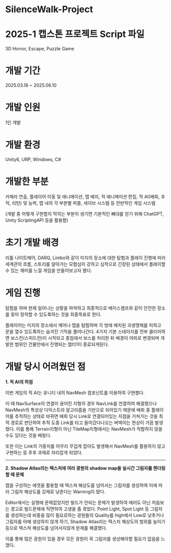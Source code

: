 # SilenceWalk-Project
# 2025-1 캡스톤 프로젝트 Script 파일
3D Horror, Escape, Puzzle Game

# 개발 기간

2025.03.18 ~ 2025.06.10

# 개발 인원

1인 개발

# 개발 환경

Unity6, URP, Windows, C#

# 개발한 부분

카메라 연출, 플레이어 이동 및 애니메이션, 맵 배치, 적 애니메이션 편집, 적 AI(배회, 추적, 리턴) 및 능력, 맵 내의 각 부분별 퍼즐, 세이브 시스템 등 전반적인 게임 시스템

(개발 중 어떻게 구현할지 막히는 부분이 생기면 기본적인 뼈대를 얻기 위해 ChatGPT, Unity ScriptingAPI 등을 활용함)

# 초기 개발 배경

리틀 나이트메어, DARQ, Limbo와 같이 미지의 장소에 대한 탐험과 플레이 진행에 따라 세계관의 흐름, 스토리를 알아가는 모험심이 강하고 심적으로 긴장된 상태에서 플레이할 수 있는 재미를 느낄 게임을 만들어보고자 했다.

# 게임 진행

탐험을 하며 현재 일어나는 상황을 파악하고 최종적으로 베이스캠프와 같이 안전한 장소를 찾아 정착할 수 있도록하는 것을 최종목표로 한다.

플레이어는 미지의 장소에서 깨어나 맵을 탐험하며 각 방에 배치된 괴생명체를 피하고 문을 열수 있도록하는 숨겨진 기믹을 풀어나간다. 
4가지 기본 스테이지를 전부 클리어하면 보스전(스피드런)이 시작되고 종점에서 보스를 처리한 뒤 배경이 야외로 변경되며 개발한 범위인 건물안에서 진행되는 챕터1이 종료되게된다. 

# 개발 당시 어려웠던 점

__1. 적 AI의 허점__

이번 게임의 적 AI는 유니티 내의 NavMesh 컴포넌트를 이용하여 구현했다. 

이 때 NavSurface의 연결이 끊어진 지형의 경우 NavLink를 연결하여 해결했으나 NavMesh의 특성상 다익스트라 알고리즘을 기반으로 되어있기 때문에 배회 중 플레이어를 추적하는 상태로 바뀌면 배회 당시 Link로 연결되어있는 지점을 거쳐가는 것을 최적 경로로 판단하여 추적 도중 Link를 타고 들어갔다나오는 버벅이는 현상이 가끔 발생했다.
이를 통해 Terrain지형이 아닌 TileMap지형애서는 NavMesh가 적합하지 않을수도 있다는 것을 배웠다.

또한 이는 Link의 가중치를 아무리 무겁게 잡아도 발생해서 NavMesh를 활용하지 않고 구현하는 등 추후 과제로 자리잡게 되었다.

---------------------------------------------------------------------------------------------------

__2. Shadow Atlas라는 텍스처에 여러 광원의 shadow map을 실시간 그림자를 렌더링할 때 문제__

맵을 구성하는 에셋을 활용할 때 텍스쳐 해상도를 넘어서는 그림자를 생성하여 이에 따라 그림자 해상도를 강제로 낮춘다는 Warning이 떴다.

Editor에서는 실행에 문제없었지만 빌드가 안되는 문제가 발생하여 에러도 아닌 처음보는 경고로 빌드문제에 직면하여 고생을 좀 겪었다.
Point Light, Spot Light 등 그림자를 생성하는데 비중을 많이 필요로하는 광원들의 Quality를 high에서 Low로 낮추거나 그림자를 아예 생성하지 않게 하기, Shadow Atlas라는 텍스처 해상도의 범위를 높이기 등으로 텍스쳐 해상도를 넘어서지않게 문제를 해결했다.

이를 통해 많은 광원이 있을 경우 모든 광원이 꼭 그림자를 생성해야할 필요가 없음을 느꼈다.
